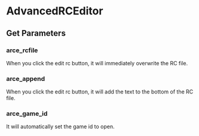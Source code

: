 # AdvancedRCEditor

## Get Parameters
### arce_rcfile
When you click the edit rc button, it will immediately overwrite the RC file.

### arce_append
When you click the edit rc button, it will add the text to the bottom of the RC file.

### arce_game_id
It will automatically set the game id to open.
